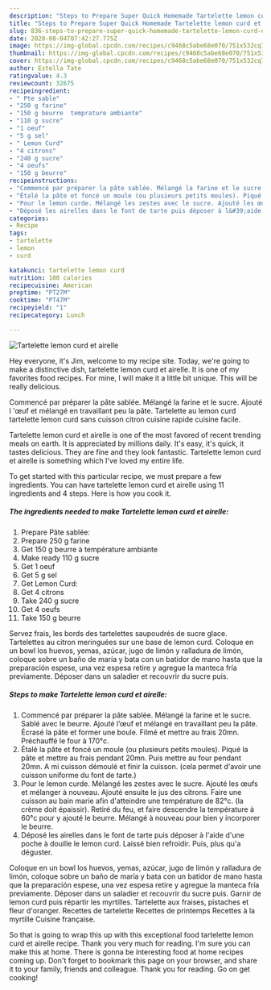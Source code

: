 ```yaml
---
description: "Steps to Prepare Super Quick Homemade Tartelette lemon curd et airelle"
title: "Steps to Prepare Super Quick Homemade Tartelette lemon curd et airelle"
slug: 836-steps-to-prepare-super-quick-homemade-tartelette-lemon-curd-et-airelle
date: 2020-08-04T07:42:27.775Z
image: https://img-global.cpcdn.com/recipes/c9468c5abe68e070/751x532cq70/tartelette-lemon-curd-et-airelle-photo-principale-de-la-recette.jpg
thumbnail: https://img-global.cpcdn.com/recipes/c9468c5abe68e070/751x532cq70/tartelette-lemon-curd-et-airelle-photo-principale-de-la-recette.jpg
cover: https://img-global.cpcdn.com/recipes/c9468c5abe68e070/751x532cq70/tartelette-lemon-curd-et-airelle-photo-principale-de-la-recette.jpg
author: Estella Tate
ratingvalue: 4.3
reviewcount: 32675
recipeingredient:
- " Pte sable"
- "250 g farine"
- "150 g beurre  temprature ambiante"
- "110 g sucre"
- "1 oeuf"
- "5 g sel"
- " Lemon Curd"
- "4 citrons"
- "240 g sucre"
- "4 oeufs"
- "150 g beurre"
recipeinstructions:
- "Commencé par préparer la pâte sablée. Mélangé la farine et le sucre. Sablé avec le beurre. Ajouté l’œuf et mélangé en travaillant peu la pâte. Écrasé la pâte et former une boule. Filmé et mettre au frais 20mn. Préchauffé le four à 170°c."
- "Étalé la pâte et foncé un moule (ou plusieurs petits moules). Piqué la pâte et mettre au frais pendant 20mn. Puis mettre au four pendant 20mn. A mi cuisson démoulé et finir la cuisson. (cela permet d&#39;avoir une cuisson uniforme du font de tarte.)"
- "Pour le lemon curde. Mélangé les zestes avec le sucre. Ajouté les œufs et mélanger à nouveau. Ajouté ensuite le jus des citrons. Faire une cuisson au bain marie afin d&#39;atteindre une température de 82°c. (la crème doit épaissir). Retiré du feu, et faire descendre la température à 60°c pour y ajouté le beurre. Mélangé à nouveau pour bien y incorporer le beurre."
- "Déposé les airelles dans le font de tarte puis déposer à l&#39;aide d&#39;une poche à douille le lemon curd. Laissé bien refroidir. Puis, plus qu&#39;a déguster."
categories:
- Recipe
tags:
- tartelette
- lemon
- curd

katakunci: tartelette lemon curd 
nutrition: 180 calories
recipecuisine: American
preptime: "PT27M"
cooktime: "PT47M"
recipeyield: "1"
recipecategory: Lunch

---
```



![Tartelette lemon curd et airelle](https://img-global.cpcdn.com/recipes/c9468c5abe68e070/751x532cq70/tartelette-lemon-curd-et-airelle-photo-principale-de-la-recette.jpg)

Hey everyone, it's Jim, welcome to my recipe site. Today, we're going to make a distinctive dish, tartelette lemon curd et airelle. It is one of my favorites food recipes. For mine, I will make it a little bit unique. This will be really delicious.

Commencé par préparer la pâte sablée. Mélangé la farine et le sucre. Ajouté l &#39;œuf et mélangé en travaillant peu la pâte. Tartelette au lemon curd tartelette lemon curd sans cuisson citron cuisine rapide cuisine facile.

Tartelette lemon curd et airelle is one of the most favored of recent trending meals on earth. It is appreciated by millions daily. It's easy, it's quick, it tastes delicious. They are fine and they look fantastic. Tartelette lemon curd et airelle is something which I've loved my entire life.


To get started with this particular recipe, we must prepare a few ingredients. You can have tartelette lemon curd et airelle using 11 ingredients and 4 steps. Here is how you cook it.

<!--inarticleads1-->

##### The ingredients needed to make Tartelette lemon curd et airelle:

1. Prepare  Pâte sablée:
1. Prepare 250 g farine
1. Get 150 g beurre à température ambiante
1. Make ready 110 g sucre
1. Get 1 oeuf
1. Get 5 g sel
1. Get  Lemon Curd:
1. Get 4 citrons
1. Take 240 g sucre
1. Get 4 oeufs
1. Take 150 g beurre


Servez frais, les bords des tartelettes saupoudrés de sucre glace. Tartelettes au citron meringuées sur une base de lemon curd. Coloque en un bowl los huevos, yemas, azúcar, jugo de limón y ralladura de limón, coloque sobre un baño de maría y bata con un batidor de mano hasta que la preparación espese, una vez espesa retire y agregue la manteca fría previamente. Déposer dans un saladier et recouvrir du sucre puis. 

<!--inarticleads2-->

##### Steps to make Tartelette lemon curd et airelle:

1. Commencé par préparer la pâte sablée. Mélangé la farine et le sucre. Sablé avec le beurre. Ajouté l’œuf et mélangé en travaillant peu la pâte. Écrasé la pâte et former une boule. Filmé et mettre au frais 20mn. Préchauffé le four à 170°c.
1. Étalé la pâte et foncé un moule (ou plusieurs petits moules). Piqué la pâte et mettre au frais pendant 20mn. Puis mettre au four pendant 20mn. A mi cuisson démoulé et finir la cuisson. (cela permet d&#39;avoir une cuisson uniforme du font de tarte.)
1. Pour le lemon curde. Mélangé les zestes avec le sucre. Ajouté les œufs et mélanger à nouveau. Ajouté ensuite le jus des citrons. Faire une cuisson au bain marie afin d&#39;atteindre une température de 82°c. (la crème doit épaissir). Retiré du feu, et faire descendre la température à 60°c pour y ajouté le beurre. Mélangé à nouveau pour bien y incorporer le beurre.
1. Déposé les airelles dans le font de tarte puis déposer à l&#39;aide d&#39;une poche à douille le lemon curd. Laissé bien refroidir. Puis, plus qu&#39;a déguster.


Coloque en un bowl los huevos, yemas, azúcar, jugo de limón y ralladura de limón, coloque sobre un baño de maría y bata con un batidor de mano hasta que la preparación espese, una vez espesa retire y agregue la manteca fría previamente. Déposer dans un saladier et recouvrir du sucre puis. Garnir de lemon curd puis répartir les myrtilles. Tartelette aux fraises, pistaches et fleur d&#39;oranger. Recettes de tartelette Recettes de printemps Recettes à la myrtille Cuisine française. 

So that is going to wrap this up with this exceptional food tartelette lemon curd et airelle recipe. Thank you very much for reading. I'm sure you can make this at home. There is gonna be interesting food at home recipes coming up. Don't forget to bookmark this page on your browser, and share it to your family, friends and colleague. Thank you for reading. Go on get cooking!
